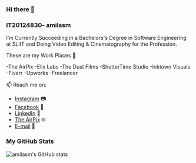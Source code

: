 ### Hi there 👋

### IT20124830- amilasm

 I’m Currently Succeeding in a Bachelors's Degree in Software Engineering at SLIIT and Doing Video Editing & Cinematography for the Profession.
 
 These are my Work Places 💼
 
-The AirPix
-Elix Labs
-The Dust Films
-ShutterTime Studio
-Inktown Visuals
-Fiverr
-Upworks
-Freelancer
 
 📫 Reach me on:
- <a href="https://www.instagram.com/amila_sm/?hl=en">Instagram</a> 📷
- <a href="https://www.facebook.com/amila.sampath.145/">Facebook</a> 👤
- <a href="https://www.linkedin.com/in/amila-sampath-807867198/">LinkedIn</a> 💼
- <a href="https://theairpix.com//">The AirPix</a> 🌐
- <a href="mailto:i.amilasampath1400@gmail.com">E-mail</a> 📧

### My GitHub Stats

![amilasm's GitHub stats](https://github-readme-stats.vercel.app/api?username=amilasm&show_icons=true&theme=chartreuse-dark&count_private=true&include_all_commits=true&hide_title=true&hide_rank=false)
<!--
**amilasm/amilasm** is a ✨ _special_ ✨ repository because its `README.md` (this file) appears on your GitHub profile.

Here are some ideas to get you started:

- 🔭 I’m currently working oon ...
🌱 I’m currently majoring in a Bachelors's Degree in Software Engineering at SLIIT.
- 👯 I’m looking to collaborate on ...
- 🤔 I’m looking for help with ...
- 💬 Ask me about ...
- 📫 How to reach me: ...
- 😄 Pronouns: ...
- ⚡ Fun fact: ...
-->
